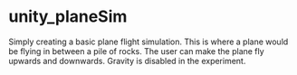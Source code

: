# unity_planeSim
Simply creating a basic plane flight simulation.
This is  where a plane would be flying in between a pile of rocks.
The user can make the plane fly upwards and downwards.
Gravity is disabled in the experiment.

